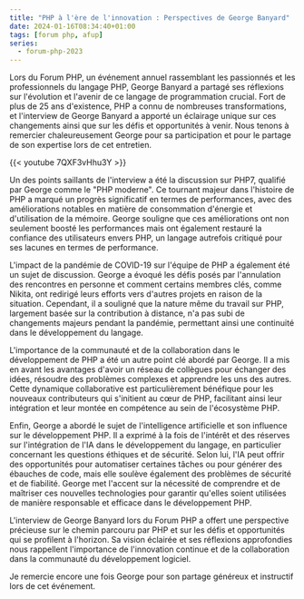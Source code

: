 ```yaml
---
title: "PHP à l'ère de l'innovation : Perspectives de George Banyard"
date: 2024-01-16T08:34:40+01:00
tags: [forum php, afup]
series:
  - forum-php-2023
---
```

Lors du Forum PHP, un événement annuel rassemblant les passionnés et les professionnels du langage PHP, George Banyard a
partagé ses réflexions sur l'évolution et l'avenir de ce langage de programmation crucial. Fort de plus de 25 ans d'existence,
PHP a connu de nombreuses transformations, et l'interview de George Banyard a apporté un éclairage unique sur ces changements
ainsi que sur les défis et opportunités à venir. Nous tenons à remercier chaleureusement George pour sa participation et
pour le partage de son expertise lors de cet entretien.

{{< youtube 7QXF3vHhu3Y >}}

Un des points saillants de l'interview a été la discussion sur PHP7, qualifié par George comme le "PHP moderne".
Ce tournant majeur dans l'histoire de PHP a marqué un progrès significatif en termes de performances, avec des améliorations
notables en matière de consommation d'énergie et d'utilisation de la mémoire. George souligne que ces améliorations ont non
seulement boosté les performances mais ont également restauré la confiance des utilisateurs envers PHP, un langage autrefois
critiqué pour ses lacunes en termes de performance.

L'impact de la pandémie de COVID-19 sur l'équipe de PHP a également été un sujet de discussion. George a évoqué les défis
posés par l'annulation des rencontres en personne et comment certains membres clés, comme Nikita, ont redirigé leurs efforts
vers d'autres projets en raison de la situation. Cependant, il a souligné que la nature même du travail sur PHP,
largement basée sur la contribution à distance, n'a pas subi de changements majeurs pendant la pandémie, permettant ainsi 
une continuité dans le développement du langage.

L'importance de la communauté et de la collaboration dans le développement de PHP a été un autre point clé abordé par George.
Il a mis en avant les avantages d'avoir un réseau de collègues pour échanger des idées, résoudre des problèmes complexes et
apprendre les uns des autres. Cette dynamique collaborative est particulièrement bénéfique pour les nouveaux contributeurs
qui s'initient au cœur de PHP, facilitant ainsi leur intégration et leur montée en compétence au sein de l'écosystème PHP.

Enfin, George a abordé le sujet de l'intelligence artificielle et son influence sur le développement PHP. Il a exprimé 
à la fois de l'intérêt et des réserves sur l'intégration de l'IA dans le développement du langage, en particulier concernant 
les questions éthiques et de sécurité. Selon lui, l'IA peut offrir des opportunités pour automatiser certaines tâches ou pour 
générer des ébauches de code, mais elle soulève également des problèmes de sécurité et de fiabilité. George met l'accent sur 
la nécessité de comprendre et de maîtriser ces nouvelles technologies pour garantir qu'elles soient utilisées de manière 
responsable et efficace dans le développement PHP.

L'interview de George Banyard lors du Forum PHP a offert une perspective précieuse sur le chemin parcouru par PHP et sur les
défis et opportunités qui se profilent à l'horizon. Sa vision éclairée et ses réflexions approfondies nous rappellent l'importance
de l'innovation continue et de la collaboration dans la communauté du développement logiciel.

Je remercie encore une fois George pour son partage généreux et instructif lors de cet événement.






